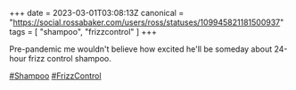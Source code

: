 +++
date = 2023-03-01T03:08:13Z
canonical = "https://social.rossabaker.com/users/ross/statuses/109945821181500937"
tags = [ "shampoo", "frizzcontrol" ]
+++

<p>Pre-pandemic me wouldn&#39;t believe how excited he&#39;ll be someday about 24-hour frizz control shampoo.</p><p><a href="https://social.rossabaker.com/tags/Shampoo" class="mention hashtag" rel="tag">#<span>Shampoo</span></a> <a href="https://social.rossabaker.com/tags/FrizzControl" class="mention hashtag" rel="tag">#<span>FrizzControl</span></a></p>
